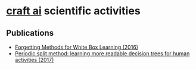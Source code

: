 # [craft ai](http://craft.ai) scientific activities #

## Publications ##

- [Forgetting Methods for White Box Learning (2016)](./publications/2016-forgetting-methods-for-white-box-learning)
- [Periodic split method: learning more readable decision trees for human activities (2017)](./publications/2017-periodic-split-method-learning-more-readable-decision-trees-for-human-activities)

